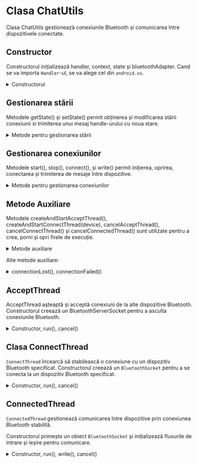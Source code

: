 # Clasa ChatUtils
Clasa ChatUtils gestionează conexiunile Bluetooth și comunicarea între dispozitivele conectate.


## Constructor
Constructorul inițializează handler, context, state și bluetoothAdapter.
Cand se va importa `Handler`-ul, se va alege cel din `android.os`.
<details>
<summary>Constructorul</summary>

```java
public ChatUtils(Context context, Handler handler) {
    this.handler = handler;
    this.context = context;
    state = STATE_NONE;
    bluetoothAdapter = BluetoothAdapter.getDefaultAdapter();
}
```
</details>

## Gestionarea stării
Metodele getState() și setState() permit obținerea și modificarea stării conexiunii si trimiterea unui mesaj handle-urului cu noua stare.

<details>
<summary>Metode pentru gestionarea stării</summary>

```java
public int getState() {
    return state;
}

public synchronized void setState(int state) {
    this.state = state;
    handler.obtainMessage(MainActivity.MESSAGE_STATE_CHANGED, state, -1).sendToTarget();
}
```
</details>

## Gestionarea conexiunilor
Metodele start(), stop(), connect(), și write() permit inițierea, oprirea, conectarea și trimiterea de mesaje între dispozitive.

<details>
<summary>Metode pentru gestionarea conexiunilor</summary>

### Start()
Această metodă anulează thread-urile connectThread și connectedThread, creează și pornește un nou thread acceptThread, și setează starea conexiunii la STATE_LISTEN.
```java
public synchronized void start() {
    cancelConnectThread();
    createAndStartAcceptThread();
    cancelConnectedThread();
    setState(STATE_LISTEN);
}
```

### Stop()
Această metodă anulează toate thread-urile și setează starea conexiunii la STATE_NONE.

```java
public synchronized void stop() {
    cancelConnectThread();
    cancelAcceptThread();
    cancelConnectedThread();
    setState(STATE_NONE);
}
```

### Connect()
Această metodă inițiază o conexiune cu un dispozitiv Bluetooth specificat, anulând thread-urile connectThread și connectedThread dacă este necesar, și setând starea conexiunii la STATE_CONNECTING.

```java
public void connect(BluetoothDevice device) {
    if (state == STATE_CONNECTING) {
        cancelConnectThread();
    }
    createAndStartConnectThread(device);
    cancelConnectedThread();
    setState(STATE_CONNECTING);
}
```
### Write()
Această metodă trimite un mesaj (buffer de octeți) prin conexiunea Bluetooth către un alt dispozitiv.

```java
public void write(byte[] buffer) {
    ConnectedThread connThread;
    synchronized (this) {
        if (state != STATE_CONNECTED) {
            return;
        }
        connThread = connectedThread;
    }
    connThread.write(buffer);
}
```
</details>

## Metode Auxiliare
Metodele createAndStartAcceptThread(), createAndStartConnectThread(device), cancelAcceptThread(), cancelConnectThread() și cancelConnectedThread() sunt utilizate pentru a crea, porni și opri firele de execuție.
<details>
<summary>Metode auxiliare</summary>

```java
    private void createAndStartAcceptThread() {
        acceptThread = new AcceptThread();
        acceptThread.start();
    }

    private void createAndStartConnectThread(BluetoothDevice device) {
        connectThread = new ConnectThread(device);
        connectThread.start();
    }

    private void cancelAcceptThread() {
        if (acceptThread != null) {
            acceptThread.cancel();
            acceptThread = null;
        }
    }

    private void cancelConnectThread() {
        if (connectThread != null) {
            connectThread.cancel();
            connectThread = null;
        }
    }

    private void cancelConnectedThread() {
        if (connectedThread != null) {
            connectedThread.cancel();
            connectedThread = null;
        }
    }
```
</details>

Alte metode auxiliare:

<details>
<summary> connectionLost(), connectionFailed() </summary>

```java
    private void connectionLost() {
        Message message = handler.obtainMessage(Constants.MESSAGE_TOAST);
        Bundle bundle = new Bundle();
        bundle.putString(Constants.TOAST, "Connection Lost");
        message.setData(bundle);
        handler.sendMessage(message);

        ChatUtils.this.start();
    }
```

```java
    private synchronized void connectionFailed() {
        Message message = handler.obtainMessage(Constants.MESSAGE_TOAST);
        Bundle bundle = new Bundle();
        bundle.putString(Constants.TOAST, "Cant connect to the device");
        message.setData(bundle);
        handler.sendMessage(message);

        ChatUtils.this.start();
    }
```

```java
     private synchronized void connected(BluetoothSocket socket, BluetoothDevice device) {
        if (connectThread != null) {
            connectThread.cancel();
            connectThread = null;
        }

        if (connectedThread != null) {
            connectedThread.cancel();
            connectedThread = null;
        }

        connectedThread = new ConnectedThread(socket);
        connectedThread.start();

        Message message = handler.obtainMessage(Constants.MESSAGE_DEVICE_NAME);
        Bundle bundle = new Bundle();
        if (ActivityCompat.checkSelfPermission(context, android.Manifest.permission.BLUETOOTH_CONNECT) != PackageManager.PERMISSION_GRANTED) {
            return;
        }
        bundle.putString(Constants.DEVICE_NAME, device.getName());
        message.setData(bundle);
        handler.sendMessage(message);

        setState(STATE_CONNECTED);
    }
```
</details>


## AcceptThread 
AcceptThread așteaptă și acceptă conexiuni de la alte dispozitive Bluetooth.
Constructorul creează un BluetoothServerSocket pentru a asculta conexiunile Bluetooth.

<details>
    <summary> Constructor, run(), cancel() </summary>

```java
public AcceptThread() {
    BluetoothServerSocket tmp = null;
    if (ActivityCompat.checkSelfPermission(context, android.Manifest.permission.BLUETOOTH_CONNECT) != PackageManager.PERMISSION_GRANTED) {
        return;
    }
    try {
        String APP_NAME = "BluetoothChatApp";
        tmp = bluetoothAdapter.listenUsingRfcommWithServiceRecord(APP_NAME, APP_UUID);
    } catch (IOException e) {
        Log.e("Accept->Constructor", e.toString());
    }

    serverSocket = tmp;
}
```

### Metoda Run()
Metoda run() așteaptă conexiuni și acceptă aceste conexiuni. În funcție de starea curentă, va apela metoda connected().

```java
public void run() {
    // ...
    if (socket != null) {
        switch (state) {
            case STATE_LISTEN:
            case STATE_CONNECTING:
                connected(socket, socket.getRemoteDevice());
                break;
            case STATE_NONE:
            case STATE_CONNECTED:
                try {
                    socket.close();
                } catch (IOException e) {
                    Log.e("Accept->CloseSocket", e.toString());
                }
                break;
        }
    }
}
```


### Metoda Cancel()
Această metodă închide serverSocket.

```java
public void cancel() {
    try {
        serverSocket.close();
    } catch (IOException e) {
        Log.e("Accept->CloseServer", e.toString());
    }
}
```

</details>

## Clasa ConnectThread
`ConnectThread` încearcă să stabilească o conexiune cu un dispozitiv Bluetooth specificat.
Constructorul creează un `BluetoothSocket` pentru a se conecta la un dispozitiv Bluetooth specificat.

<details>
    <summary> Constructor, run(), cancel() </summary>

```java
public ConnectThread(BluetoothDevice device) {
    this.device = device;
    if (ActivityCompat.checkSelfPermission(context, android.Manifest.permission.BLUETOOTH_CONNECT) != PackageManager.PERMISSION_GRANTED) {
        return;
    }
    BluetoothSocket tmp = null;
    try {
        tmp = device.createRfcommSocketToServiceRecord(APP_UUID);
    } catch (IOException e) {
        Log.e("Connect->Constructor", e.toString());
    }

    socket = tmp;
}
```
### Metoda run()
Metoda `run()` încearcă să stabilească o conexiune cu dispozitivul Bluetooth și, dacă reușește, apelează metoda `connected().`

```java
public void run() {
    // ...
    try {
        socket.connect();
    } catch (IOException e) {
        // ...
        connectionFailed();
        return;
    }

    synchronized (ChatUtils.this) {
        connectThread = null;
    }

    connected(socket, device);
}
```

### Metoda cancel()
Această metodă închide `socket`.

```java
public void cancel() {
    try {
        socket.close();
    } catch (IOException e) {
        Log.e("Connect->Cancel", e.toString());
    }
}
```

</details>

## ConnectedThread

`ConnectedThread` gestionează comunicarea între dispozitive prin conexiunea Bluetooth stabilită.

Constructorul primește un obiect `BluetoothSocket` și inițializează fluxurile de intrare și ieșire pentru comunicare.

<details>
    <summary> Constructor, run(), write(), cancel() </summary>

```java
public ConnectedThread(BluetoothSocket socket) {
    this.socket = socket;

    InputStream tmpIn = null;
    OutputStream tmpOut = null;

    try {
        tmpIn = socket.getInputStream();
        tmpOut = socket.getOutputStream();
    } catch (IOException e) {
        Log.d("Connected->Constructor", e.toString());
    }

    inputStream = tmpIn;
    outputStream = tmpOut;
}
```

### Run()
Metoda `run()` citește în mod continuu datele primite prin fluxul de intrare și trimite mesajele către handler.

```java
public void run() {
    byte[] buffer = new byte[1024];
    int bytes;

    while (true) {
        try {
            bytes = inputStream.read(buffer);
            handler.obtainMessage(MainActivity.MESSAGE_READ, bytes, -1, buffer).sendToTarget();
        } catch (IOException e) {
            connectionLost();
        }
    }
}
```

### Write()
Metoda write() trimite datele prin fluxul de ieșire și trimite un mesaj către handler.

```java
public void write(byte[] buffer) {
    try {
        outputStream.write(buffer);
        handler.obtainMessage(MainActivity.MESSAGE_WRITE, -1, -1, buffer).sendToTarget();
    } catch (IOException e) {
        Log.d("Connected->Write", e.toString());
    }
}
```

### Cancel()
Metoda cancel() închide conexiunea Bluetooth prin închiderea obiectului BluetoothSocket.

```java
public void cancel() {
    try {
        socket.close();
    } catch (IOException e) {
        Log.d("Connected->Cancel", e.toString());
    }
}
```

</details>








